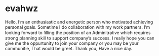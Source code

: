 # evahwz
Hello, I’m an enthusiastic and energetic person who motivated achieving personal goals. Sometime I do collaboration with my work partners. I’m looking forward to ﬁlling the position of an Adminitrative which requires strong planning skill to support company’s success. I really hope you can give me the oppurtunity to join your company or you may be your communitie, That would be greet. Thank you, Have a nice day.
